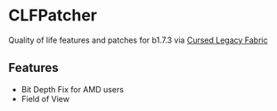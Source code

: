 # CLFPatcher
Quality of life features and patches for b1.7.3 via [Cursed Legacy Fabric](https://github.com/minecraft-cursed-legacy)

## Features
* Bit Depth Fix for AMD users
* Field of View